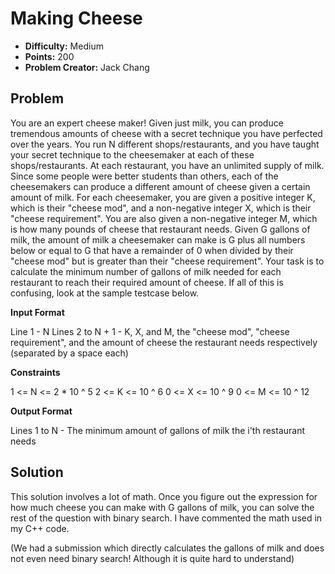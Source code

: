 # Making Cheese

* **Difficulty:** Medium
* **Points:** 200
* **Problem Creator:** Jack Chang 

## Problem

You are an expert cheese maker! Given just milk, you can produce tremendous amounts of cheese with a secret technique you have perfected over the years. You run N different shops/restaurants, and you have taught your secret technique to the cheesemaker at each of these shops/restaurants. At each restaurant, you have an unlimited supply of milk. Since some people were better students than others, each of the cheesemakers can produce a different amount of cheese given a certain amount of milk. For each cheesemaker, you are given a positive integer K, which is their "cheese mod", and a non-negative integer X, which is their "cheese requirement". You are also given a non-negative integer M, which is how many pounds of cheese that restaurant needs. Given G gallons of milk, the amount of milk a cheesemaker can make is G plus all numbers below or equal to G that have a remainder of 0 when divided by their "cheese mod" but is greater than their "cheese requirement". Your task is to calculate the minimum number of gallons of milk needed for each restaurant to reach their required amount of cheese. If all of this is confusing, look at the sample testcase below.

**Input Format**

Line 1 - N
Lines 2 to N + 1 - K, X, and M, the "cheese mod", "cheese requirement", and the amount of cheese the restaurant needs respectively (separated by a space each)

**Constraints**

1 <= N <= 2 * 10 ^ 5
2 <= K <= 10 ^ 6
0 <= X <= 10 ^ 9
0 <= M <= 10 ^ 12

**Output Format**

Lines 1 to N - The minimum amount of gallons of milk the i'th restaurant needs

## Solution

This solution involves a lot of math. Once you figure out the expression for how much cheese you can make with G gallons of milk, you can solve the rest of the question with binary search. I have commented the math used in my C++ code.

(We had a submission which directly calculates the gallons of milk and does not even need binary search! Although it is quite hard to understand)
